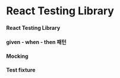 # React Testing Library

#### React Testing Library

#### given - when - then 패턴

#### Mocking

#### Test fixture
